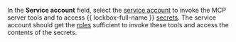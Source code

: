 In the **Service account** field, select the [service account](../../../iam/concepts/users/service-accounts.md) to invoke the MCP server tools and to access {{ lockbox-full-name }} [secrets](../../../lockbox/concepts/secret.md). The service account should get the [roles](../../../iam/concepts/access-control/roles.md) sufficient to invoke these tools and access the contents of the secrets.